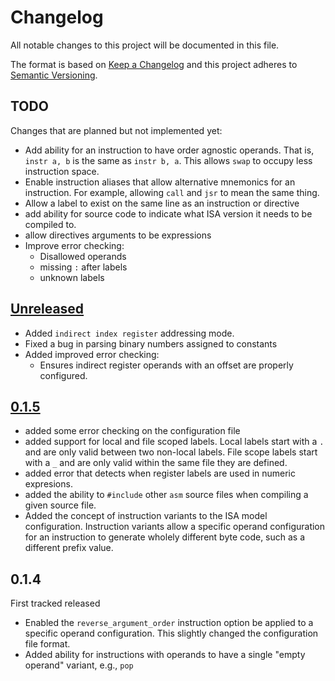 # Changelog
All notable changes to this project will be documented in this file.

The format is based on [Keep a Changelog](http://keepachangelog.com/en/1.0.0/)
and this project adheres to [Semantic Versioning](http://semver.org/spec/v2.0.0.html).

## TODO
Changes that are planned but not implemented yet:

* Add ability for an instruction to have order agnostic operands. That is, `instr a, b` is the same as `instr b, a`. This allows `swap` to occupy less instruction space.
* Enable instruction aliases that allow alternative mnemonics for an instruction. For example, allowing `call` and `jsr` to mean the same thing.
* Allow a label to exist on the same line as an instruction or directive
* add ability for source code to indicate what ISA version it needs to be compiled to.
* allow directives arguments to be expressions
* Improve error checking:
  * Disallowed operands
  * missing `:` after labels
  * unknown labels

## [Unreleased]
* Added `indirect index register` addressing mode.
* Fixed a bug in parsing binary numbers assigned to constants
* Added improved error checking:
  * Ensures indirect register operands with an offset are properly configured.

## [0.1.5]
* added some error checking on the configuration file
* added support for local and file scoped labels. Local labels start with a `.` and are only valid between two non-local labels. File scope labels start with a `_` and are only valid within the same file they are defined.
* added error that detects when register labels are used in numeric expresions.
* added the ability to `#include` other `asm` source files when compiling a given source file.
* Added the concept of instruction variants to the ISA model configuration. Instruction variants allow a specific operand configuration for an instruction to generate wholely different byte code, such as a different prefix value.

## 0.1.4
First tracked released
* Enabled the `reverse_argument_order` instruction option be applied to a specific operand configuration. This slightly changed the configuration file format.
* Added ability for instructions with operands to have a single "empty operand" variant, e.g., `pop`

[Unreleased]: https://github.com/michaelkamprath/bespokeasm/compare/v0.1.5...HEAD
[0.1.6]: https://github.com/michaelkamprath/bespokeasm/compare/v0.1.6...v0.1.5
[0.1.5]: https://github.com/michaelkamprath/bespokeasm/compare/v0.1.5...v0.1.4
